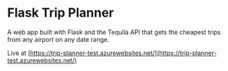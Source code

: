 # Flask Trip Planner 
A web app built with Flask and the Tequila API that gets the cheapest trips from any airport on any date range.

Live at [https://trip-planner-test.azurewebsites.net/](https://trip-planner-test.azurewebsites.net/)
